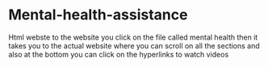 # Mental-health-assistance
Html webste
to the website you click on the file called mental health then it takes you to the actual website where you can scroll on all the sections and also at the bottom you can click on the hyperlinks to watch videos 
